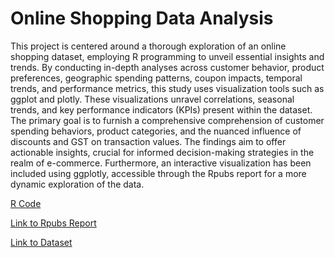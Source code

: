 # Online Shopping Data Analysis

This project is centered around a thorough exploration of an online shopping dataset, employing R programming to unveil essential insights and trends. By conducting in-depth analyses across customer behavior, product preferences, geographic spending patterns, coupon impacts, temporal trends, and performance metrics, this study uses visualization tools such as ggplot and plotly. These visualizations unravel correlations, seasonal trends, and key performance indicators (KPIs) present within the dataset. The primary goal is to furnish a comprehensive comprehension of customer spending behaviors, product categories, and the nuanced influence of discounts and GST on transaction values. The findings aim to offer actionable insights, crucial for informed decision-making strategies in the realm of e-commerce. Furthermore, an interactive visualization has been included using ggplotly, accessible through the Rpubs report for a more dynamic exploration of the data.


[R Code](https://github.com/AnoopHari/PortfolioProjects/blob/main/R%20Projects/Online%20Shopping%20DA.R)

[Link to Rpubs Report](https://rpubs.com/Anoop-S-Hari/1127851)

[Link to Dataset](https://www.kaggle.com/datasets/jacksondivakarr/online-shopping-dataset)
